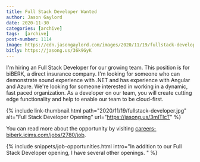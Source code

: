 ```yaml
---
title: Full Stack Developer Wanted
author: Jason Gaylord
date: 2020-11-30
categories: [archive]
tags:  [archive]
post-number: 1114
image: https://cdn.jasongaylord.com/images/2020/11/19/fullstack-developer.jpg
bitly: https://jasong.us/36k9GyK
---
```


I'm hiring an Full Stack Developer for our growing team. This position is for biBERK, a direct insurance company. I'm looking for someone who can demonstrate sound experience with .NET and has experience with Angular and Azure. We're looking for someone interested in working in a dynamic, fast paced organization. As a developer on our team, you will create cutting edge functionality and help to enable our team to be cloud-first. 

{% include link-thumbnail.html path="2020/11/19/fullstack-developer.jpg" alt="Full Stack Developer Opening" url="https://jasong.us/3mlTIcT" %}

You can read more about the opportunity by visiting [careers-biberk.icims.com/jobs/2780/job](https://jasong.us/3mlTIcT).

{% include snippets/job-opportunities.html intro="In addition to our Full Stack Developer opening, I have several other openings. " %}